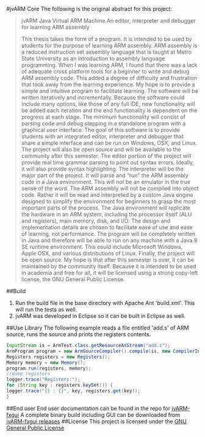 #jvARM Core
The following is the original abstract for this project:
> jvARM
> Java Virtual ARM Machine
> An editor, interpreter and debugger for learning ARM assembly
>
>
> This thesis takes the form of a program. It is intended to be used by students for the purpose of learning ARM assembly. ARM assembly is a reduced instruction set assembly language that is taught at Metro State University as an introduction to assembly language programming. When I was learning ARM, I found that there was a lack of adequate cross platform tools for a beginner to write and debug ARM assembly code. This added a degree of difficulty and frustration that took away from the learning experience. My hope is to provide a simple and intuitive program to facilitate learning. 
> The software will be written iteratively and incrementally. Because the software could include many options, like those of any full IDE, new functionality will be added each iteration and the end functionality is dependent on the progress at each stage. The minimum functionality will consist of parsing code and debug stepping in a standalone program with a graphical user interface. The goal of this software is to provide students with an integrated editor, interpreter and debugger that share a simple interface and can be run on Windows, OSX, and Linux. The project will also be open source and will be available to the community after this semester.
>        The editor portion of the project will provide real time grammar parsing to point out syntax errors. Ideally, it will also provide syntax highlighting.
>        The interpreter will be the major part of the project. It will parse and “run” the ARM assembly code in a Java environment. This will not be an emulator in the true sense of the word. The ARM assembly will not be compiled into object code. Rather it will be read and interpreted by a custom Java engine designed to simplify the environment for beginners to grasp the most important parts of the process. The Java environment will replicate the hardware in an ARM system, including the processor itself (ALU and registers), main memory, disk, and I/O. The design and implementation details are chosen to facilitate ease of use and ease of learning, not performance.
>        The program will be completely written in Java and therefore will be able to run on any machine with a Java 8 SE runtime environment. This could include Microsoft Windows, Apple OSX, and various distributions of Linux.
>        Finally, the project will be open source. My hope is that after this semester is over, it can be maintained by the community itself. Because it is intended to be used in academia and free for all, it will be licensed using a strong copy-left license, the GNU General Public License. 

##Build

1. Run the build file in the base directory with Apache Ant 'build.xml'. This will run the tests as well.
2. jvARM was developed in Eclipse so it can be built in Eclipse as well.

##Use Library
The following example reads a file entitled 'add.s' of ARM source, runs the source and prints the registers contents.
```java
InputStream is = ArmTest.class.getResourceAsStream("add.s");
ArmProgram program = new ArmSourceCompiler().compile(is, new CompilerInfoCollector());
Registers registers = new Registers();
Memory memory = new Memory();
program.run(registers, memory);
//dump registers
logger.trace("Registers:");
for (String key : registers.keySet()) {
logger.trace("{} : {}", key, registers.get(key));
}
```
##End user
End user documentation can be found in the repo for [jvARM-fxgui](https://github.com/guygrigsby/jvARM-fxgui)
A complete binary build including GUI can be downloaded from [jvARM-fxgui releases](https://github.com/guygrigsby/jvARM-fxgui/releases)
##License
This project is licensed under the [GNU General Public License](https://www.gnu.org/copyleft/gpl.html)
